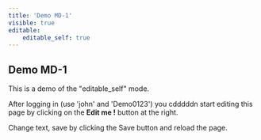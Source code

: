 ```yaml
---
title: 'Demo MD-1'
visible: true
editable:
    editable_self: true
---
```


## Demo MD-1

This is a demo of the "editable_self" mode.

After logging in (use 'john' and 'Demo0123') you cdddddn start editing this page by clicking on the <b>Edit me !</b> button at the right.

Change text, save by clicking the Save button and reload the page.
